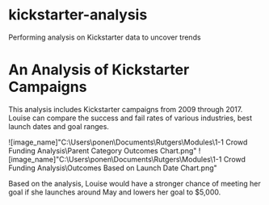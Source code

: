 # kickstarter-analysis
Performing analysis on Kickstarter data to uncover trends
# An Analysis of Kickstarter Campaigns
This analysis includes Kickstarter campaigns from 2009 through 2017. Louise can compare the success and fail rates of various industries, best launch dates and goal ranges.      

![image_name]"C:\Users\ponen\Documents\Rutgers\Modules\1-1 Crowd Funding Analysis\Parent Category Outcomes Chart.png"
![image_name]"C:\Users\ponen\Documents\Rutgers\Modules\1-1 Crowd Funding Analysis\Outcomes Based on Launch Date Chart.png"

Based on the analysis, Louise would have a stronger chance of meeting her goal if she launches around May and lowers her goal to $5,000. 
